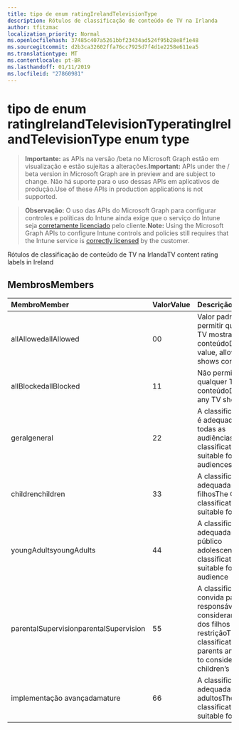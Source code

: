 ```yaml
---
title: tipo de enum ratingIrelandTelevisionType
description: Rótulos de classificação de conteúdo de TV na Irlanda
author: tfitzmac
localization_priority: Normal
ms.openlocfilehash: 37485c407a5261bbf23434ad524f95b28e8f1e48
ms.sourcegitcommit: d2b3ca32602ffa76cc7925d7f4d1e2258e611ea5
ms.translationtype: MT
ms.contentlocale: pt-BR
ms.lasthandoff: 01/11/2019
ms.locfileid: "27860981"
---
```

# <a name="ratingirelandtelevisiontype-enum-type"></a><span data-ttu-id="d0848-103">tipo de enum ratingIrelandTelevisionType</span><span class="sxs-lookup"><span data-stu-id="d0848-103">ratingIrelandTelevisionType enum type</span></span>

> <span data-ttu-id="d0848-104">**Importante:** as APIs na versão /beta no Microsoft Graph estão em visualização e estão sujeitas a alterações.</span><span class="sxs-lookup"><span data-stu-id="d0848-104">**Important:** APIs under the / beta version in Microsoft Graph are in preview and are subject to change.</span></span> <span data-ttu-id="d0848-105">Não há suporte para o uso dessas APIs em aplicativos de produção.</span><span class="sxs-lookup"><span data-stu-id="d0848-105">Use of these APIs in production applications is not supported.</span></span>

> <span data-ttu-id="d0848-106">**Observação:** O uso das APIs do Microsoft Graph para configurar controles e políticas do Intune ainda exige que o serviço do Intune seja [corretamente licenciado](https://go.microsoft.com/fwlink/?linkid=839381) pelo cliente.</span><span class="sxs-lookup"><span data-stu-id="d0848-106">**Note:** Using the Microsoft Graph APIs to configure Intune controls and policies still requires that the Intune service is [correctly licensed](https://go.microsoft.com/fwlink/?linkid=839381) by the customer.</span></span>

<span data-ttu-id="d0848-107">Rótulos de classificação de conteúdo de TV na Irlanda</span><span class="sxs-lookup"><span data-stu-id="d0848-107">TV content rating labels in Ireland</span></span>
## <a name="members"></a><span data-ttu-id="d0848-108">Membros</span><span class="sxs-lookup"><span data-stu-id="d0848-108">Members</span></span>
|<span data-ttu-id="d0848-109">Membro</span><span class="sxs-lookup"><span data-stu-id="d0848-109">Member</span></span>|<span data-ttu-id="d0848-110">Valor</span><span class="sxs-lookup"><span data-stu-id="d0848-110">Value</span></span>|<span data-ttu-id="d0848-111">Descrição</span><span class="sxs-lookup"><span data-stu-id="d0848-111">Description</span></span>|
|:---|:---|:---|
|<span data-ttu-id="d0848-112">allAllowed</span><span class="sxs-lookup"><span data-stu-id="d0848-112">allAllowed</span></span>|<span data-ttu-id="d0848-113">0</span><span class="sxs-lookup"><span data-stu-id="d0848-113">0</span></span>|<span data-ttu-id="d0848-114">Valor padrão, para permitir que todos os TV mostra conteúdo</span><span class="sxs-lookup"><span data-stu-id="d0848-114">Default value, allow all TV shows content</span></span>|
|<span data-ttu-id="d0848-115">allBlocked</span><span class="sxs-lookup"><span data-stu-id="d0848-115">allBlocked</span></span>|<span data-ttu-id="d0848-116">1</span><span class="sxs-lookup"><span data-stu-id="d0848-116">1</span></span>|<span data-ttu-id="d0848-117">Não permitir que qualquer TV mostra conteúdo</span><span class="sxs-lookup"><span data-stu-id="d0848-117">Do not allow any TV shows content</span></span>|
|<span data-ttu-id="d0848-118">geral</span><span class="sxs-lookup"><span data-stu-id="d0848-118">general</span></span>|<span data-ttu-id="d0848-119">2</span><span class="sxs-lookup"><span data-stu-id="d0848-119">2</span></span>|<span data-ttu-id="d0848-120">A classificação de GA é adequada para todas as audiências</span><span class="sxs-lookup"><span data-stu-id="d0848-120">The GA classification is suitable for all audiences</span></span>|
|<span data-ttu-id="d0848-121">children</span><span class="sxs-lookup"><span data-stu-id="d0848-121">children</span></span>|<span data-ttu-id="d0848-122">3</span><span class="sxs-lookup"><span data-stu-id="d0848-122">3</span></span>|<span data-ttu-id="d0848-123">A classificação CH é adequada para filhos</span><span class="sxs-lookup"><span data-stu-id="d0848-123">The CH classification is suitable for children</span></span>|
|<span data-ttu-id="d0848-124">youngAdults</span><span class="sxs-lookup"><span data-stu-id="d0848-124">youngAdults</span></span>|<span data-ttu-id="d0848-125">4</span><span class="sxs-lookup"><span data-stu-id="d0848-125">4</span></span>|<span data-ttu-id="d0848-126">A classificação YA é adequada para o público adolescente</span><span class="sxs-lookup"><span data-stu-id="d0848-126">The YA classification is suitable for teenage audience</span></span>|
|<span data-ttu-id="d0848-127">parentalSupervision</span><span class="sxs-lookup"><span data-stu-id="d0848-127">parentalSupervision</span></span>|<span data-ttu-id="d0848-128">5</span><span class="sxs-lookup"><span data-stu-id="d0848-128">5</span></span>|<span data-ttu-id="d0848-129">A classificação de PS convida pais e responsáveis a considerar o acesso dos filhos de restrição</span><span class="sxs-lookup"><span data-stu-id="d0848-129">The PS classification invites parents and guardians to consider restriction children’s access</span></span>|
|<span data-ttu-id="d0848-130">implementação avançada</span><span class="sxs-lookup"><span data-stu-id="d0848-130">mature</span></span>|<span data-ttu-id="d0848-131">6</span><span class="sxs-lookup"><span data-stu-id="d0848-131">6</span></span>|<span data-ttu-id="d0848-132">A classificação MA é adequada para adultos</span><span class="sxs-lookup"><span data-stu-id="d0848-132">The MA classification is suitable for adults</span></span>|





